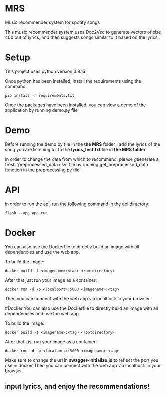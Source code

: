 # MRS
Music recommender system for spotify songs


This music recommender system uses Doc2Vec to generate vectors of size 400 out of lyrics, and then suggests songs similar to it based  on the lyrics.

# Setup

This project uses python version 3.9.15

Once python has been installed, install the requirements using the command:

```
pip install -r requirements.txt
```
Once the packages have been installed, you can view a demo of the application by running demo.py file

# Demo
Before running the demo.py file in the <strong>the MRS</strong> folder , add the lyrics of the song you are listening to, to the 
<strong>lyrics_test.txt </strong> file in <strong>the MRS folder</strong> 

In order to change the data from which to recommend, please geenerate a fresh 'preprocessed_data.csv' file by running get_preprocessed_data function in the preprocessing.py file.

# API
in order to run the api, run the following command in the api directory:
```
flask --app app run
```
# Docker



You can also use the Dockerfile to directly build an image with all dependencies and use the web app.

To build the image:
```
docker build -t <imagename>:<tag> <rootdirectory>
```
After that just run your image as a container:

```
docker run -d -p <localport>:5000 <imagename>:<tag>
```
Then you can connect with the web app via localhost:<localport> in your browser.

#Docker
You can also use the Dockerfile to directly build an image with all dependencies and use the web app.

To build the image:

```
docker build -t <imagename>:<tag> <rootdirectory>
```
After that just run your image as a container:
```
docker run -d -p <localport>:5000 <imagename>:<tag>
```

Make sure to change the url in <strong>swagger-initialize.js</strong> to reflect the port you use in docker
Then you can connect with the web app via localhost:<localport> in your browser.
## input lyrics, and enjoy the recommendations!
